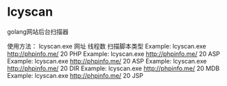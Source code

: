 # lcyscan
golang网站后台扫描器

使用方法：
lcyscan.exe 网址 线程数 扫描脚本类型
Example: lcyscan.exe http://phpinfo.me/ 20 PHP
Example: lcyscan.exe http://phpinfo.me/ 20 ASP
Example: lcyscan.exe http://phpinfo.me/ 20 ASP
Example: lcyscan.exe http://phpinfo.me/ 20 DIR
Example: lcyscan.exe http://phpinfo.me/ 20 MDB
Example: lcyscan.exe http://phpinfo.me/ 20 JSP

